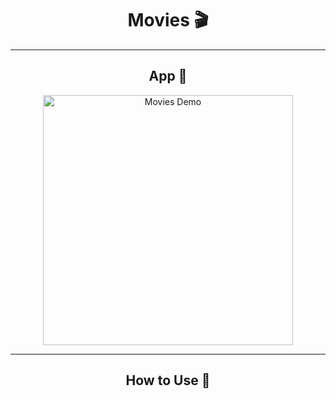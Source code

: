 <h1 align="center">Movies 🎬</a></h1>

---

<h2 align="center">App 🎨</h2>

   <p align="center">
      <img alt="Movies Demo" width="400" title="Movies Demo" src="https://user-images.githubusercontent.com/59374587/153775969-d7aebff7-7a90-4d9c-bbf3-3a32ac8ed40a.gif" />
   </p>

---

<h2 align="center">How to Use 🤔</h2>


